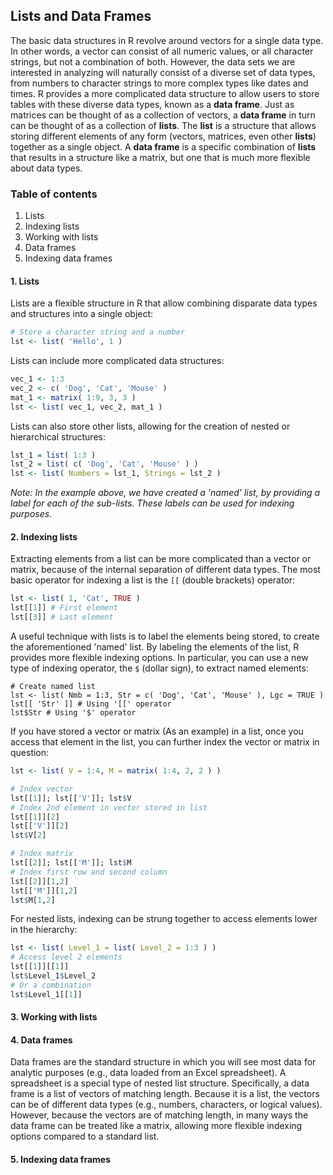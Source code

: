 ## Lists and Data Frames

The basic data structures in R revolve around vectors for a single data type. In other words, a vector can consist of all numeric values, or all character strings, but not a combination of both. However, the data sets we are interested in analyzing will naturally consist of a diverse set of data types, from numbers to character strings to more complex types like dates and times. R provides a more complicated data structure to allow users to store tables with these diverse data types, known as a __data frame__. Just as matrices can be thought of as a collection of vectors, a __data frame__ in turn can be thought of as a collection of __lists__. The __list__ is a structure that allows storing different elements of any form (vectors, matrices, even other __lists__) together as a single object. A __data frame__ is a specific combination of __lists__ that results in a structure like a matrix, but one that is much more flexible about data types.

### Table of contents
  
1. Lists
2. Indexing lists
3. Working with lists
4. Data frames
5. Indexing data frames

#### 1. Lists

Lists are a flexible structure in R that allow combining disparate data types and structures into a single object:
```R
# Store a character string and a number
lst <- list( 'Hello', 1 )
```

Lists can include more complicated data structures:
```R
vec_1 <- 1:3
vec_2 <- c( 'Dog', 'Cat', 'Mouse' )
mat_1 <- matrix( 1:9, 3, 3 )
lst <- list( vec_1, vec_2, mat_1 )
```

Lists can also store other lists, allowing for the creation of nested or hierarchical structures:
```R
lst_1 = list( 1:3 )
lst_2 = list( c( 'Dog', 'Cat', 'Mouse' ) )
lst <- list( Numbers = lst_1, Strings = lst_2 )
```

*Note: In the example above, we have created a 'named' list, by providing a label for each of the sub-lists. These labels can be used for indexing purposes.*

#### 2. Indexing lists

Extracting elements from a list can be more complicated than a vector or matrix, because of the internal separation of different data types. The most basic operator for indexing a list is the `[[` (double brackets) operator:
```R
lst <- list( 1, 'Cat', TRUE )
lst[[1]] # First element
lst[[3]] # Last element
```

A useful technique with lists is to label the elements being stored, to create the aforementioned 'named' list. By labeling the elements of the list, R provides more flexible indexing options. In particular, you can use a new type of indexing operator, the `$` (dollar sign), to extract named elements:
```
# Create named list
lst <- list( Nmb = 1:3, Str = c( 'Dog', 'Cat', 'Mouse' ), Lgc = TRUE )
lst[[ 'Str' ]] # Using '[[' operator
lst$Str # Using '$' operator
```

If you have stored a vector or matrix (As an example) in a list, once you access that element in the list, you can further index the vector or matrix in question:
```R
lst <- list( V = 1:4, M = matrix( 1:4, 2, 2 ) )

# Index vector
lst[[1]]; lst[['V']]; lst$V
# Index 2nd element in vector stored in list
lst[[1]][2]
lst[['V']][2]
lst$V[2]

# Index matrix
lst[[2]]; lst[['M']]; lst$M
# Index first row and second column
lst[[2]][1,2]
lst[['M']][1,2]
lst$M[1,2]
```

For nested lists, indexing can be strung together to access elements lower in the hierarchy:
```R
lst <- list( Level_1 = list( Level_2 = 1:3 ) )
# Access level 2 elements
lst[[1]][[1]]
lst$Level_1$Level_2
# Or a combination
lst$Level_1[[1]]
```

#### 3. Working with lists

#### 4. Data frames

Data frames are the standard structure in which you will see most data for analytic purposes (e.g., data loaded from an Excel spreadsheet). A spreadsheet is a special type of nested list structure. Specifically, a data frame is a list of vectors of matching length. Because it is a list, the vectors can be of different data types (e.g., numbers, characters, or logical values). However, because the vectors are of matching length, in many ways the data frame can be treated like a matrix, allowing more flexible indexing options compared to a standard list.

#### 5. Indexing data frames




